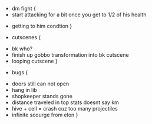 * dm fight {
 * start attacking for a bit once you get to 1/2 of his health
 + getting to him condtion
}

* cutscenes {
 + bk who?
 + finish up gobbo transformation into bk cutscene
 + looping cutscene
}

* bugs {
 + doors still can not open
 + hang in lib
 + shopkeeper stands gone
 + distance traveled in top stats doesnt say km
 + hive + cell = crash cuz too many projectiles
 + infinite scourge from elon
}